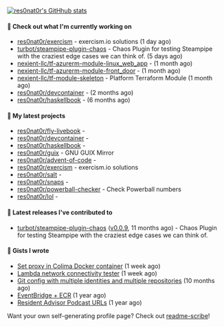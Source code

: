 [![res0nat0r's GitHhub stats](https://github-readme-stats.vercel.app/api?username=res0nat0r&count_private=true&show_icons=true)](https://github.com/anuraghazra/github-readme-stats)

#### 👷 Check out what I'm currently working on

- [res0nat0r/exercism](https://github.com/res0nat0r/exercism) - exercism.io solutions (1 day ago)
- [turbot/steampipe-plugin-chaos](https://github.com/turbot/steampipe-plugin-chaos) - Chaos Plugin for testing Steampipe with the craziest edge cases we can think of. (5 days ago)
- [nexient-llc/tf-azurerm-module-linux_web_app](https://github.com/nexient-llc/tf-azurerm-module-linux_web_app) -  (1 month ago)
- [nexient-llc/tf-azurerm-module-front_door](https://github.com/nexient-llc/tf-azurerm-module-front_door) -  (1 month ago)
- [nexient-llc/tf-module-skeleton](https://github.com/nexient-llc/tf-module-skeleton) - Platform Terraform Module (1 month ago)
- [res0nat0r/devcontainer](https://github.com/res0nat0r/devcontainer) -  (2 months ago)
- [res0nat0r/haskellbook](https://github.com/res0nat0r/haskellbook) -  (6 months ago)

#### 🌱 My latest projects

- [res0nat0r/fly-livebook](https://github.com/res0nat0r/fly-livebook) - 
- [res0nat0r/devcontainer](https://github.com/res0nat0r/devcontainer) - 
- [res0nat0r/haskellbook](https://github.com/res0nat0r/haskellbook) - 
- [res0nat0r/guix](https://github.com/res0nat0r/guix) - GNU GUIX Mirror
- [res0nat0r/advent-of-code](https://github.com/res0nat0r/advent-of-code) - 
- [res0nat0r/exercism](https://github.com/res0nat0r/exercism) - exercism.io solutions
- [res0nat0r/salt](https://github.com/res0nat0r/salt) - 
- [res0nat0r/snaps](https://github.com/res0nat0r/snaps) - 
- [res0nat0r/powerball-checker](https://github.com/res0nat0r/powerball-checker) - Check Powerball numbers
- [res0nat0r/lol](https://github.com/res0nat0r/lol) - 

#### 🔭 Latest releases I've contributed to

- [turbot/steampipe-plugin-chaos](https://github.com/turbot/steampipe-plugin-chaos) ([v0.0.9](https://github.com/turbot/steampipe-plugin-chaos/releases/tag/v0.0.9), 11 months ago) - Chaos Plugin for testing Steampipe with the craziest edge cases we can think of.

#### 📓 Gists I wrote

- [Set proxy in Colima Docker container](https://gist.github.com/e182f23272a331f20b83195156eef83f) (1 week ago)
- [Lambda network connectivity tester](https://gist.github.com/a20f2ae9fb88b4aac3f146e55c6710eb) (1 week ago)
- [Git config with multiple identities and multiple repositories](https://gist.github.com/576d223206ef057cde52ef180f73cedd) (10 months ago)
- [EventBridge &#43; ECR](https://gist.github.com/2199102ab9a297d84bc1976d505c689b) (1 year ago)
- [Resident Advisor Podcast URLs](https://gist.github.com/0fea0f18791d86d997505eac6f634267) (1 year ago)

Want your own self-generating profile page? Check out [readme-scribe](https://github.com/muesli/readme-scribe)!
